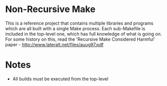 # Non-Recursive Make
This is a reference project that contains multiple libraries and programs which are all built with a single Make process.
Each sub-Makefile is included in the top-level one, which has full knowledge of what is going on.
For some history on this, read the 'Recursive Make Considered Harmful' paper - http://www.lateralt.net/files/auug97.pdf

# Notes
* All builds must be executed from the top-level
